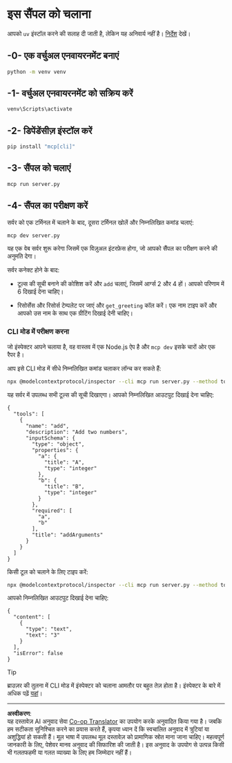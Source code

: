 <!--
CO_OP_TRANSLATOR_METADATA:
{
  "original_hash": "d4c162484df410632550a4a357d40341",
  "translation_date": "2025-09-03T16:02:09+00:00",
  "source_file": "03-GettingStarted/01-first-server/solution/python/README.md",
  "language_code": "hi"
}
-->
# इस सैंपल को चलाना

आपको `uv` इंस्टॉल करने की सलाह दी जाती है, लेकिन यह अनिवार्य नहीं है। [निर्देश](https://docs.astral.sh/uv/#highlights) देखें।

## -0- एक वर्चुअल एनवायरनमेंट बनाएं

```bash
python -m venv venv
```

## -1- वर्चुअल एनवायरनमेंट को सक्रिय करें

```bash
venv\Scripts\activate
```

## -2- डिपेंडेंसीज़ इंस्टॉल करें

```bash
pip install "mcp[cli]"
```

## -3- सैंपल को चलाएं

```bash
mcp run server.py
```

## -4- सैंपल का परीक्षण करें

सर्वर को एक टर्मिनल में चलाने के बाद, दूसरा टर्मिनल खोलें और निम्नलिखित कमांड चलाएं:

```bash
mcp dev server.py
```

यह एक वेब सर्वर शुरू करेगा जिसमें एक विज़ुअल इंटरफ़ेस होगा, जो आपको सैंपल का परीक्षण करने की अनुमति देगा।

सर्वर कनेक्ट होने के बाद:

- टूल्स की सूची बनाने की कोशिश करें और `add` चलाएं, जिसमें आर्ग्स 2 और 4 हों। आपको परिणाम में 6 दिखाई देना चाहिए।

- रिसोर्सेस और रिसोर्स टेम्पलेट पर जाएं और `get_greeting` कॉल करें। एक नाम टाइप करें और आपको उस नाम के साथ एक ग्रीटिंग दिखाई देनी चाहिए।

### CLI मोड में परीक्षण करना

जो इंस्पेक्टर आपने चलाया है, वह वास्तव में एक Node.js ऐप है और `mcp dev` इसके चारों ओर एक रैपर है।

आप इसे CLI मोड में सीधे निम्नलिखित कमांड चलाकर लॉन्च कर सकते हैं:

```bash
npx @modelcontextprotocol/inspector --cli mcp run server.py --method tools/list
```

यह सर्वर में उपलब्ध सभी टूल्स की सूची दिखाएगा। आपको निम्नलिखित आउटपुट दिखाई देना चाहिए:

```text
{
  "tools": [
    {
      "name": "add",
      "description": "Add two numbers",
      "inputSchema": {
        "type": "object",
        "properties": {
          "a": {
            "title": "A",
            "type": "integer"
          },
          "b": {
            "title": "B",
            "type": "integer"
          }
        },
        "required": [
          "a",
          "b"
        ],
        "title": "addArguments"
      }
    }
  ]
}
```

किसी टूल को चलाने के लिए टाइप करें:

```bash
npx @modelcontextprotocol/inspector --cli mcp run server.py --method tools/call --tool-name add --tool-arg a=1 --tool-arg b=2
```

आपको निम्नलिखित आउटपुट दिखाई देना चाहिए:

```text
{
  "content": [
    {
      "type": "text",
      "text": "3"
    }
  ],
  "isError": false
}
```

> [!TIP]
> ब्राउज़र की तुलना में CLI मोड में इंस्पेक्टर को चलाना आमतौर पर बहुत तेज़ होता है।
> इंस्पेक्टर के बारे में अधिक पढ़ें [यहां](https://github.com/modelcontextprotocol/inspector)।

---

**अस्वीकरण**:  
यह दस्तावेज़ AI अनुवाद सेवा [Co-op Translator](https://github.com/Azure/co-op-translator) का उपयोग करके अनुवादित किया गया है। जबकि हम सटीकता सुनिश्चित करने का प्रयास करते हैं, कृपया ध्यान दें कि स्वचालित अनुवाद में त्रुटियां या अशुद्धियां हो सकती हैं। मूल भाषा में उपलब्ध मूल दस्तावेज़ को प्रामाणिक स्रोत माना जाना चाहिए। महत्वपूर्ण जानकारी के लिए, पेशेवर मानव अनुवाद की सिफारिश की जाती है। इस अनुवाद के उपयोग से उत्पन्न किसी भी गलतफहमी या गलत व्याख्या के लिए हम जिम्मेदार नहीं हैं।